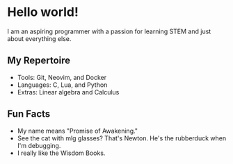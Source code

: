 # Hello world!
I am an aspiring programmer with a passion for learning STEM and just about everything else.

## My Repertoire
- Tools: Git, Neovim, and Docker
- Languages: C, Lua, and Python
- Extras: Linear algebra and Calculus

## Fun Facts
- My name means "Promise of Awakening."
- See the cat with mlg glasses? That's Newton. He's the rubberduck when I'm debugging.
- I really like the Wisdom Books.
